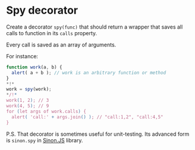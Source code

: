 # Spy decorator

Create a decorator `spy(func)` that should return a wrapper that saves all calls to function in its `calls` property.

Every call is saved as an array of arguments.

For instance:

```js
function work(a, b) {
  alert( a + b ); // work is an arbitrary function or method
}
*!*
work = spy(work);
*/!*
work(1, 2); // 3
work(4, 5); // 9
for (let args of work.calls) {
  alert( 'call:' + args.join() ); // "call:1,2", "call:4,5"
}
```

P.S. That decorator is sometimes useful for unit-testing. Its advanced form is `sinon.spy` in [Sinon.JS](http://sinonjs.org/) library.
